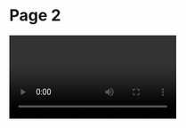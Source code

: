 # Page 2

<video>
  <source src="https://vaninastorage01.file.core.windows.net/fs-artifacts-01/videos/visual.mp4" type="video/mp4">
  Something went wrong
</video>
